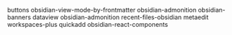 buttons
obsidian-view-mode-by-frontmatter
obsidian-admonition
obsidian-banners
dataview
obsidian-admonition
recent-files-obsidian
metaedit
workspaces-plus
quickadd
obsidian-react-components
